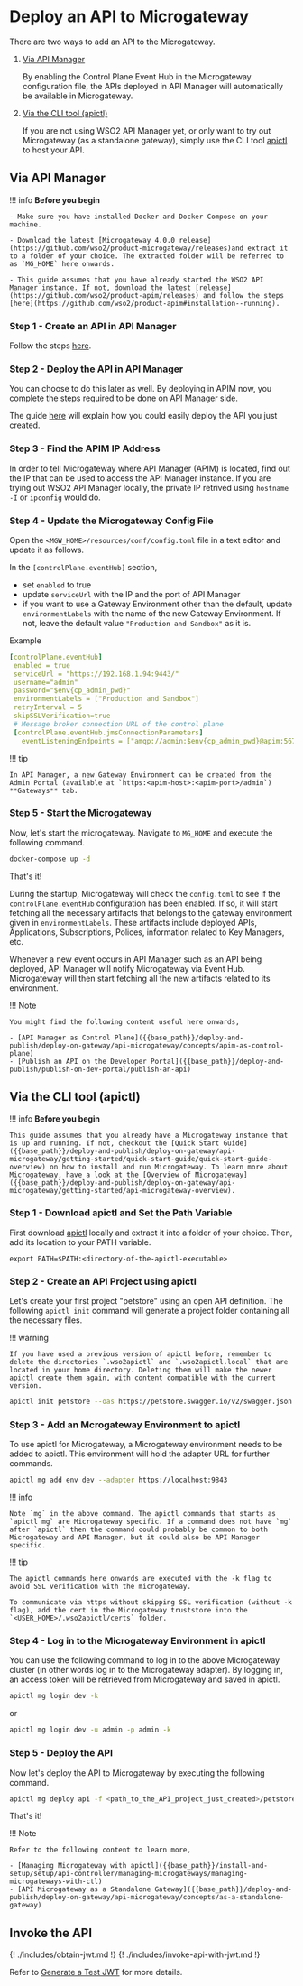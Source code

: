 # Deploy an API to Microgateway

There are two ways to add an API to the Microgateway.

1. [Via API Manager](#via-api-manager)

    By enabling the Control Plane Event Hub in the Microgateway configuration file, the APIs deployed in API Manager will automatically be available in Microgateway. 

2. [Via the CLI tool (apictl)](#via-the-cli-tool-apictl)

    If you are not using WSO2 API Manager yet, or only want to try out Microgateway (as a standalone gateway), simply use the CLI tool [apictl](https://github.com/wso2/product-apim-tooling/releases) to host your API.

## Via API Manager

!!! info
    **Before you begin**

    - Make sure you have installed Docker and Docker Compose on your machine.

    - Download the latest [Microgateway 4.0.0 release](https://github.com/wso2/product-microgateway/releases)and extract it to a folder of your choice. The extracted folder will be referred to as `MG_HOME` here onwards.

    - This guide assumes that you have already started the WSO2 API Manager instance. If not, download the latest [release](https://github.com/wso2/product-apim/releases) and follow the steps [here](https://github.com/wso2/product-apim#installation--running).

### Step 1 - Create an API in API Manager

Follow the steps [here]({{base_path}}/design/create-api/create-a-rest-api/).

### Step 2 - Deploy the API in API Manager

 You can choose to do this later as well. By deploying in APIM now, you complete the steps required to be done on API Manager side.

 The guide [here]({{base_path}}/deploy-and-publish/deploy-on-gateway/deploy-api/deploy-an-api) will explain how you could easily deploy the API you just created.
### Step 3 - Find the APIM IP Address

In order to tell Microgateway where API Manager (APIM) is located, find out the IP that can be used to access the API Manager instance. If you are trying out WSO2 API Manager locally, the private IP retrived using `hostname -I` or `ipconfig` would do.

### Step 4 - Update the Microgateway Config File

Open the `<MGW_HOME>/resources/conf/config.toml` file in a text editor and update it as follows.

In the `[controlPlane.eventHub]` section,

 - set `enabled` to true
 - update `serviceUrl` with the IP and the port of API Manager
 - if you want to use a Gateway Environment other than the default, update `environmentLabels` with the name of the new Gateway Environment. If not, leave the default value `"Production and Sandbox"` as it is.

 Example
 ``` yaml
 [controlPlane.eventHub]
  enabled = true
  serviceUrl = "https://192.168.1.94:9443/"
  username="admin"
  password="$env{cp_admin_pwd}"
  environmentLabels = ["Production and Sandbox"]
  retryInterval = 5
  skipSSLVerification=true
  # Message broker connection URL of the control plane
  [controlPlane.eventHub.jmsConnectionParameters]
    eventListeningEndpoints = ["amqp://admin:$env{cp_admin_pwd}@apim:5672?retries='10'&connectdelay='30'"]
 ``` 

!!! tip

    In API Manager, a new Gateway Environment can be created from the Admin Portal (available at `https:<apim-host>:<apim-port>/admin`) **Gateways** tab.

### Step 5 - Start the Microgateway

Now, let's start the microgateway. Navigate to `MG_HOME` and execute the following command.
    
``` bash
docker-compose up -d
```

That's it!


During the startup, Microgateway will check the `config.toml` to see if the `controlPlane.eventHub` configuration has been enabled. If so, it will start fetching all the necessary artifacts that belongs to the gateway environment given in `environmentLabels`. These artifacts include deployed APIs, Applications, Subscriptions, Polices, information related to Key Managers, etc.

Whenever a new event occurs in API Manager such as an API being deployed, API Manager will notify Microgateway via Event Hub. Microgateway will then start fetching all the new artifacts related to its environment. 

!!! Note 

    You might find the following content useful here onwards,

    - [API Manager as Control Plane]({{base_path}}/deploy-and-publish/deploy-on-gateway/api-microgateway/concepts/apim-as-control-plane) 
    - [Publish an API on the Developer Portal]({{base_path}}/deploy-and-publish/publish-on-dev-portal/publish-an-api)


## Via the CLI tool (apictl) 

!!! info
    **Before you begin**

    This guide assumes that you already have a Microgateway instance that is up and running. If not, checkout the [Quick Start Guide]({{base_path}}/deploy-and-publish/deploy-on-gateway/api-microgateway/getting-started/quick-start-guide/quick-start-guide-overview) on how to install and run Microgateway. To learn more about Microgateway, have a look at the [Overview of Microgateway]({{base_path}}/deploy-and-publish/deploy-on-gateway/api-microgateway/getting-started/api-microgateway-overview). 

### Step 1 - Download apictl and Set the Path Variable 

First download [apictl](https://github.com/wso2/product-apim-tooling/releases) locally and extract it into a folder of your choice. Then, add its location to your PATH variable.

```
export PATH=$PATH:<directory-of-the-apictl-executable>
```

### Step 2 - Create an API Project using apictl

Let's create your first project "petstore" using an open API definition. The following `apictl init` command will generate a project folder containing all the necessary files.

!!! warning

    If you have used a previous version of apictl before, remember to delete the directories `.wso2apictl` and `.wso2apictl.local` that are located in your home directory. Deleting them will make the newer apictl create them again, with content compatible with the current version.

``` bash
apictl init petstore --oas https://petstore.swagger.io/v2/swagger.json
```

### Step 3 - Add an Mcrogateway Environment to apictl

To use apictl for Microgateway, a Microgateway environment needs to be added to apictl. This environment will hold the adapter URL for further commands.

``` bash
apictl mg add env dev --adapter https://localhost:9843
```

!!! info

    Note `mg` in the above command. The apictl commands that starts as `apictl mg` are Microgateway specific. If a command does not have `mg` after `apictl` then the command could probably be common to both Microgateway and API Manager, but it could also be API Manager specific. 

!!! tip

    The apictl commands here onwards are executed with the -k flag to avoid SSL verification with the microgateway.

    To communicate via https without skipping SSL verification (without -k flag), add the cert in the Microgateway truststore into the `<USER_HOME>/.wso2apictl/certs` folder.

### Step 4 - Log in to the Microgateway Environment in apictl

You can use the following command to log in to the above Microgateway cluster (in other words log in to the Microgateway adapter). By logging in, an access token will be retrieved from Microgateway and saved in apictl.

``` bash
apictl mg login dev -k
```

or

``` bash
apictl mg login dev -u admin -p admin -k
```

### Step 5 - Deploy the API

Now let's deploy the API to Microgateway by executing the following command.

``` bash
apictl mg deploy api -f <path_to_the_API_project_just_created>/petstore -e dev -k
```

That's it!

!!! Note 

    Refer to the following content to learn more,

    - [Managing Microgateway with apictl]({{base_path}}/install-and-setup/setup/api-controller/managing-microgateways/managing-microgateways-with-ctl)
    - [API Microgateway as a Standalone Gateway]({{base_path}}/deploy-and-publish/deploy-on-gateway/api-microgateway/concepts/as-a-standalone-gateway)

## Invoke the API
{! ./includes/obtain-jwt.md !}
{! ./includes/invoke-api-with-jwt.md !}

<!-- brought the following here because the path becomes relative when included in the includes folder -->
Refer to [Generate a Test JWT]({{base_path}}/deploy-and-publish/deploy-on-gateway/api-microgateway/security/generate-a-test-jwt.md) for more details.

